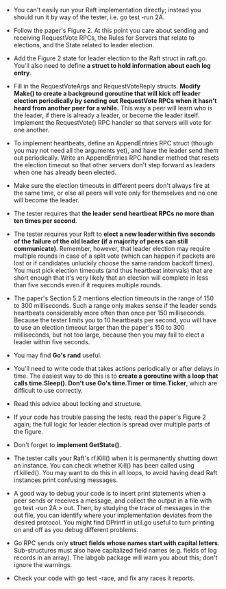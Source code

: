 * You can't easily run your Raft implementation directly; instead you should run it by way of the tester, i.e. go test -run 2A.

* Follow the paper's Figure 2. At this point you care about sending and receiving RequestVote RPCs, the Rules for Servers that relate to elections, and the State related to leader election.

* Add the Figure 2 state for leader election to the Raft struct in raft.go. You'll also need to define **a struct to hold information about each log entry**.

* Fill in the RequestVoteArgs and RequestVoteReply structs. **Modify Make() to create a background goroutine that will kick off leader election periodically by sending out RequestVote RPCs when it hasn't heard from another peer for a while.** This way a peer will learn who is the leader, if there is already a leader, or become the leader itself. Implement the RequestVote() RPC handler so that servers will vote for one another.

* To implement heartbeats, define an AppendEntries RPC struct (though you may not need all the arguments yet), and have the leader send them out periodically. Write an AppendEntries RPC handler method that resets the election timeout so that other servers don't step forward as leaders when one has already been elected.

* Make sure the election timeouts in different peers don't always fire at the same time, or else all peers will vote only for themselves and no one will become the leader.

* The tester requires that **the leader send heartbeat RPCs no more than ten times per second**.

* The tester requires your Raft to **elect a new leader within five seconds of the failure of the old leader (if a majority of peers can still communicate)**. Remember, however, that leader election may require multiple rounds in case of a split vote (which can happen if packets are lost or if candidates unluckily choose the same random backoff times). You must pick election timeouts (and thus heartbeat intervals) that are short enough that it's very likely that an election will complete in less than five seconds even if it requires multiple rounds.

* The paper's Section 5.2 mentions election timeouts in the range of 150 to 300 milliseconds. Such a range only makes sense if the leader sends heartbeats considerably more often than once per 150 milliseconds. Because the tester limits you to 10 heartbeats per second, you will have to use an election timeout larger than the paper's 150 to 300 milliseconds, but not too large, because then you may fail to elect a leader within five seconds.

* You may find **Go's rand** useful.

* You'll need to write code that takes actions periodically or after delays in time. The easiest way to do this is to **create a goroutine with a loop that calls time.Sleep(). Don't use Go's time.Timer or time.Ticker**, which are difficult to use correctly.

* Read this advice about locking and structure.

* If your code has trouble passing the tests, read the paper's Figure 2 again; the full logic for leader election is spread over multiple parts of the figure.

* Don't forget to **implement GetState()**.

* The tester calls your Raft's rf.Kill() when it is permanently shutting down an instance. You can check whether Kill() has been called using rf.killed(). You may want to do this in all loops, to avoid having dead Raft instances print confusing messages.

* A good way to debug your code is to insert print statements when a peer sends or receives a message, and collect the output in a file with go test -run 2A > out. Then, by studying the trace of messages in the out file, you can identify where your implementation deviates from the desired protocol. You might find DPrintf in util.go useful to turn printing on and off as you debug different problems.

* Go RPC sends only **struct fields whose names start with capital letters**. Sub-structures must also have capitalized field names (e.g. fields of log records in an array). The labgob package will warn you about this; don't ignore the warnings.

* Check your code with go test -race, and fix any races it reports.